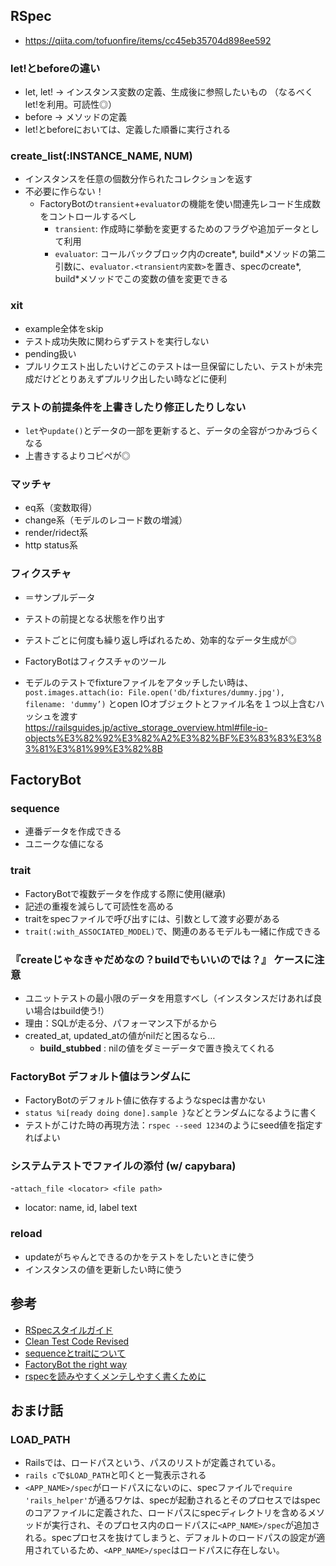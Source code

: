 ## RSpec

- https://qiita.com/tofuonfire/items/cc45eb35704d898ee592

### let!とbeforeの違い  
- let, let! -> インスタンス変数の定義、生成後に参照したいもの （なるべくlet!を利用。可読性◎）   
- before -> メソッドの定義    
- let!とbeforeにおいては、定義した順番に実行される  

### create_list(:INSTANCE_NAME, NUM)
- インスタンスを任意の個数分作られたコレクションを返す
- 不必要に作らない！
  - FactoryBotの`transient`+`evaluator`の機能を使い間連先レコード生成数をコントロールするべし
    - `transient`: 作成時に挙動を変更するためのフラグや追加データとして利用
    - `evaluator`: コールバックブロック内のcreate\*, build\*メソッドの第二引数に、`evaluator.<transient内変数>`を置き、specのcreate*, build*メソッドでこの変数の値を変更できる

### xit
- example全体をskip   
- テスト成功失敗に関わらずテストを実行しない
- pending扱い
- プルリクエスト出したいけどこのテストは一旦保留にしたい、テストが未完成だけどとりあえずプルリク出したい時などに便利

### テストの前提条件を上書きしたり修正したりしない
- `let`や`update()`とデータの一部を更新すると、データの全容がつかみづらくなる
- 上書きするよりコピペが◎

### マッチャ
- eq系（変数取得）
- change系（モデルのレコード数の増減）
- render/ridect系
- http status系

### フィクスチャ

- ＝サンプルデータ
- テストの前提となる状態を作り出す
- テストごとに何度も繰り返し呼ばれるため、効率的なデータ生成が◎
- FactoryBotはフィクスチャのツール

- モデルのテストでfixtureファイルをアタッチしたい時は、
  `post.images.attach(io: File.open('db/fixtures/dummy.jpg'), filename: 'dummy’)`
  とopen IOオブジェクトとファイル名を１つ以上含むハッシュを渡す  
  https://railsguides.jp/active_storage_overview.html#file-io-objects%E3%82%92%E3%82%A2%E3%82%BF%E3%83%83%E3%83%81%E3%81%99%E3%82%8B

## FactoryBot

### sequence
- 連番データを作成できる
- ユニークな値になる

### trait
- FactoryBotで複数データを作成する際に使用(継承)
- 記述の重複を減らして可読性を高める
- traitをspecファイルで呼び出すには、引数として渡す必要がある
- `trait(:with_ASSOCIATED_MODEL)`で、関連のあるモデルも一緒に作成できる

### 『createじゃなきゃだめなの？buildでもいいのでは？』 ケースに注意
- ユニットテストの最小限のデータを用意すべし（インスタンスだけあれば良い場合はbuild使う!）
- 理由：SQLが走る分、パフォーマンス下がるから
- created_at, updated_atの値がnilだと困るなら…
  - **build_stubbed** : nilの値をダミーデータで置き換えてくれる 

### FactoryBot デフォルト値はランダムに
- FactoryBotのデフォルト値に依存するようなspecは書かない
- `status %i[ready doing done].sample }`などとランダムになるように書く
- テストがこけた時の再現方法：`rspec --seed 1234`のようにseed値を指定すればよい

### システムテストでファイルの添付 (w/ capybara)
 -`attach_file <locator> <file path>`
 - locator: name, id, label text

### reload
- updateがちゃんとできるのかをテストをしたいときに使う
- インスタンスの値を更新したい時に使う


## 参考
- [RSpecスタイルガイド](https://github.com/willnet/rspec-style-guide)
- [Clean Test Code Revised](https://speakerdeck.com/willnet/clean-test-code-revised)
- [sequenceとtraitについて](https://note.com/izuha0/n/n212843da0bd4)
- [FactoryBot the right way](https://www.youtube.com/watch?v=n0epZM-lZvw)
- [rspecを読みやすくメンテしやすく書くために](https://zenn.dev/yuji_developer/articles/52cc0e356b3748)


## おまけ話
### LOAD_PATH
- Railsでは、ロードパスという、パスのリストが定義されている。
- `rails c`で`$LOAD_PATH`と叩くと一覧表示される
- `<APP_NAME>/spec`がロードパスにないのに、specファイルで`require 'rails_helper'`が通るワケは、specが起動されるとそのプロセスではspecのコアファイルに定義された、ロードパスにspecディレクトリを含めるメソッドが実行され、そのプロセス内のロードパスに`<APP_NAME>/spec`が追加される。specプロセスを抜けてしまうと、デフォルトのロードパスの設定が適用されているため、`<APP_NAME>/spec`はロードパスに存在しない。

